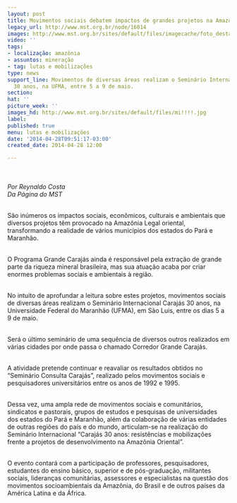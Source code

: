 ```yaml
---
layout: post
title: Movimentos sociais debatem impactos de grandes projetos na Amazônia
legacy_url: http://www.mst.org.br/node/16014
images: http://www.mst.org.br/sites/default/files/imagecache/foto_destaque/mi!!!!.jpg
video: ''
tags:
- localização: amazônia
- assuntos: mineração
- tag: lutas e mobilizações
type: news
support_line: Movimentos de diversas áreas realizam o Seminário Internacional Carajás
  30 anos, na UFMA, entre 5 a 9 de maio.
section: 
hat: ''
picture_week: ''
images_hd: http://www.mst.org.br/sites/default/files/mi!!!!.jpg
label: 
published: true
menu: lutas e mobilizações
date: '2014-04-28T09:51:17-03:00'
created_date: 2014-04-28 12:00

---
```

<p><br><br><em>Por Reynaldo Costa<br>Da Página do MST<br><br type="_moz"></em></p><p>São inúmeros os impactos sociais, econômicos, culturais e ambientais que diversos projetos têm provocado na Amazônia Legal oriental, transformando a realidade de vários municípios dos estados do Pará e Maranhão.&nbsp;</p><p><br>O Programa Grande Carajás ainda é responsável pela extração de grande parte da riqueza mineral brasileira, mas sua atuação acaba por criar enormes problemas sociais e ambientais à região.</p><p><br>No intuito de aprofundar a leitura sobre estes projetos, movimentos sociais de diversas áreas realizam o Seminário Internacional Carajás 30 anos, na Universidade Federal do Maranhão (UFMA), em São Luis, entre os dias 5 a 9 de maio.&nbsp;</p><p><br>Será o último seminário de uma sequência de diversos outros realizados em várias cidades por onde passa o chamado Corredor Grande Carajás.</p><p><br>A atividade pretende continuar e reavaliar os resultados obtidos no “Seminário Consulta Carajás”, realizado pelos movimentos sociais e pesquisadores universitários entre os anos de 1992 e 1995.</p><p><br>Dessa vez, uma ampla rede de movimentos sociais e comunitários, sindicatos e pastorais, grupos de estudos e pesquisas de universidades dos estados do Pará e Maranhão, além da colaboração de várias entidades de outras regiões do país e do mundo, articulam-se na realização do Seminário Internacional “Carajás 30 anos: resistências e mobilizações frente a projetos de desenvolvimento na Amazônia Oriental”.</p><p><br>O evento contará com a participação de professores, pesquisadores, estudantes do ensino básico, superior e de pós-graduação, militantes sociais, lideranças comunitárias, assessores e especialistas na questão dos movimentos socioambientais da Amazônia, do Brasil e de outros países da América Latina e da África.</p><div>&nbsp;</div>
